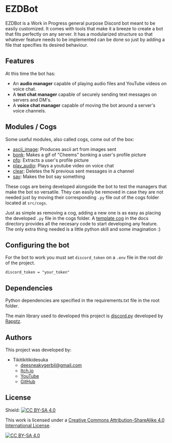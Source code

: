 # EZDBot
EZDBot is a Work in Progress general purpose Discord bot meant to be easily customized.
It comes with tools that make it a breeze to create a bot that fits perfectly on any server.
It has a modularized structure so that whatever feature needs to be implemented can be done so just by adding a file that specifies its desired behaviour.

## Features
At this time the bot has:
* An **audio manager** capable of playing audio files and YouTube videos on voice chat.
* A **text chat manager** capable of securely sending text messages on servers and DM's.
* A **voice chat manager** capable of moving the bot around a server's voice channels.

## Modules / Cogs
Some useful modules, also called cogs, come out of the box:
* [ascii_image](docs/cogs/ASCII_IMAGE.md): Produces ascii art from images sent
* [bonk](docs/cogs/BONK.md): Makes a gif of "Cheems" bonking a user's profile picture
* [pfp](docs/cogs/PFP.md): Extracts a user's profile picture
* [play_audio](docs/cogs/PLAY_AUDIO.md): Plays a youtube video on voice chat
* [clear](docs/cogs/CLEAR.md): Deletes the N previous sent messages in a channel
* [say](docs/cogs/SAY.md): Makes the bot say something

These cogs are being developed alongside the bot to test the managers that make the bot so versatile. They can easily be removed in case they are not needed just by moving their corresponding ```.py``` file out of the cogs folder located at ```src/cogs```.

Just as simple as removing a cog, adding a new one is as easy as placing the developed ```.py``` file in the cogs folder. A [template cog](docs/cogs/template_cog.md) in the docs directory provides all the necesary code to start developing any feature. The only extra thing needed is a little python skill and some imagination :)

## Configuring the bot
For the bot to work you must set ```discord_token``` on a ```.env``` file in the root dir of the project.
```
discord_token = "your_token"
```

## Dependencies
Python dependencies are specified in the requirements.txt file in the root folder.

The main library used to developed this project is [discord.py](https://github.com/Rapptz/discord.py) developed by [Rapptz](https://github.com/Rapptz).

## Authors
This project was developed by:
* Tikitikitikidesuka
    * deesneakygerbil@gmail.com
    * [Itch.io](https://tikitikitikidesuka.itch.io)
    * [YouTube](https://www.youtube.com/channel/UC4r_WrJ5SXjd10lFQdO3UyQ)
    * [GitHub](https://github.com/tikitikitikidesuka)

## License
Shield: [![CC BY-SA 4.0][cc-by-sa-shield]][cc-by-sa]

This work is licensed under a
[Creative Commons Attribution-ShareAlike 4.0 International License][cc-by-sa].

[![CC BY-SA 4.0][cc-by-sa-image]][cc-by-sa]

[cc-by-sa]: http://creativecommons.org/licenses/by-sa/4.0/
[cc-by-sa-image]: https://licensebuttons.net/l/by-sa/4.0/88x31.png
[cc-by-sa-shield]: https://img.shields.io/badge/License-CC%20BY--SA%204.0-lightgrey.svg
